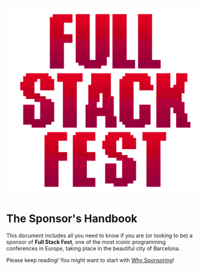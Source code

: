 &nbsp;<p style="text-align: center"><img src="images/logo.png" /></p>

# The Sponsor's Handbook

This document includes all you need to know if you are (or looking to be) a sponsor of **Full Stack Fest**, one of the most iconic programming conferences in Europe, taking place in the beautiful city of Barcelona.

Please keep reading! You might want to start with [Why Sponsoring](why-sponsor.md)!
